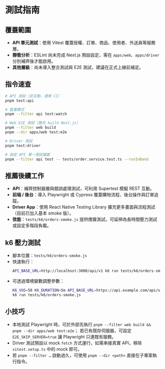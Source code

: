 # 測試指南

## 覆蓋範圍
- **API 單元測試**：使用 Vitest 覆蓋授權、訂單、商品、使用者、外送員等服務層。
- **靜態分析**：ESLint 尚未完成 Next.js 預設設定，需在 `apps/web`、`apps/driver` 分別補齊後才能啟用。
- **其他層級**：尚未導入整合測試與 E2E 測試，建議在正式上線前補足。

## 指令速查
```bash
# API 測試（非互動，適用 CI）
pnpm test:api

# 監看模式
pnpm --filter api test:watch

# Web E2E 測試（需先 build Next.js）
pnpm --filter web build
pnpm --dir apps/web test:e2e

# Driver 測試
pnpm test:driver

# 指定 API 單一測試檔案
pnpm --filter api test -- tests/order.service.test.ts --runInBand
```

## 推薦後續工作
- **API**：補齊控制器層與錯誤處理測試，可利用 Supertest 模擬 REST 互動。
- **前端 / 後台**：導入 Playwright 或 Cypress 覆蓋購物流程、後台操作與訂單追蹤。
- **Driver App**：使用 React Native Testing Library 擴充更多畫面與流程測試（目前已加入基本 smoke 版）。
- **效能**：`tests/k6/orders-smoke.js` 提供煙霧測試，可延伸為長時間壓力測試或設定多階段負載。

## k6 壓力測試
- 腳本位置：`tests/k6/orders-smoke.js`
- 快速執行：
  ```bash
  API_BASE_URL=http://localhost:3000/api/v1 k6 run tests/k6/orders-smoke.js
  ```
- 可透過環境變數調整參數：
  ```bash
  K6_VUS=50 K6_DURATION=5m API_BASE_URL=https://api.example.com/api/v1 \
  k6 run tests/k6/orders-smoke.js
  ```

## 小技巧
- 本地測試 Playwright 時，可於外部先執行 `pnpm --filter web build && pnpm --dir apps/web test:e2e`；
  若已有既存伺服器，可設定 `E2E_SKIP_SERVER=true` 讓 Playwright 只連既有服務。
- Driver 測試預設以 mock `fetch` 方式運行，如需串接真實 API，移除 `vitest.setup.ts` 中的 mock 即可。
- 若 `pnpm --filter …` 啟動過久，可使用 `pnpm --dir <path>` 直接在子專案執行指令。

